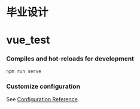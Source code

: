 # 毕业设计

# vue_test

### Compiles and hot-reloads for development
```
npm run serve
```

### Customize configuration
See [Configuration Reference](https://cli.vuejs.org/config/).
